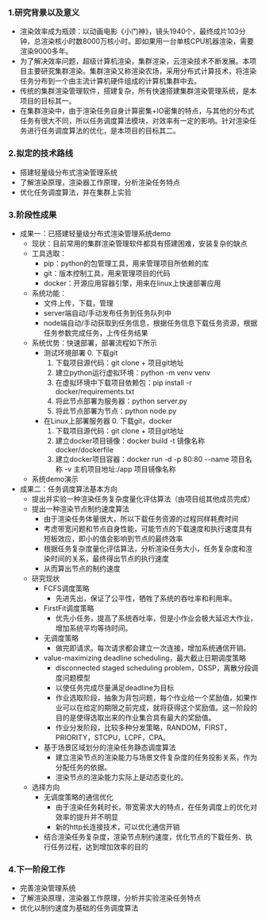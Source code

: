 ### 1.研究背景以及意义
- 渲染效率成为瓶颈：以动画电影《小门神》，镜头1940个，最终成片103分钟，总渲染核小时数8000万核小时。即如果用一台单核CPU机器渲染，需要渲染9000多年。
- 为了解决效率问题，超级计算机渲染，集群渲染，云渲染技术不断发展。本项目主要研究集群渲染。集群渲染又称渲染农场，采用分布式计算技术，将渲染任务分布到一个由主流计算机硬件组成的计算机集群中去。
- 传统的集群渲染管理软件，搭建复杂，所有快速搭建集群渲染管理系统，是本项目的目标其一。
- 在集群渲染中，由于渲染任务自身计算密集+IO密集的特点，与其他的分布式任务有很大不同，所以任务调度算法模块，对效率有一定的影响。针对渲染任务进行任务调度算法的优化，是本项目的目标其二。

### 2.拟定的技术路线
- 搭建轻量级分布式渲染管理系统
- 了解渲染原理，渲染器工作原理，分析渲染任务特点
- 优化任务调度算法，并在集群上实验

### 3.阶段性成果
- 成果一：已搭建轻量级分布式渲染管理系统demo
    - 现状：目前常用的集群渲染管理软件都具有搭建困难，安装复杂的缺点
    - 工具选取：
        - pip：python的包管理工具，用来管理项目所依赖的库
        - git：版本控制工具，用来管理项目的代码
        - docker：开源应用容器引擎，用来在linux上快速部署应用
    - 系统功能：
        - 文件上传，下载，管理
        - server端自动/手动发布任务到任务队列中
        - node端自动/手动获取到任务信息，根据任务信息下载任务资源，根据任务参数完成任务，上传任务结果
    - 系统优势：快速部署，部署流程如下所示
        - 测试环境部署
            0. 下载git
            1. 下载项目源代码：git clone + 项目git地址
            2. 建立python运行虚拟环境：python -m venv venv
            3. 在虚拟环境中下载项目依赖包：pip install -r docker/requirements.txt
            4. 将此节点部署为服务器：python server.py
            5. 将此节点部署为节点：python node.py
        - 在Linux上部署服务器
            0. 下载git，docker
            1. 下载项目源代码：git clone + 项目git地址
            2. 建立docker项目镜像：docker build -t 镜像名称 docker/dockerfile
            3. 建立docker项目容器：docker run -d -p 80:80 --name 项目名称 -v 主机项目地址:/app 项目镜像名称
    - 系统demo演示
- 成果二：任务调度算法基本方向
    - 提出并实验一种渲染任务复杂度量化评估算法（由项目组其他成员完成）
    - 提出一种渲染节点制约速度算法
        - 由于渲染任务体量很大，所以下载任务资源的过程同样耗费时间
        - 考虑带宽问题和节点自身性能，可能节点的下载速度和执行速度具有短板效应，即小的值会影响到节点的最终效率
        - 根据任务复杂度量化评估算法，分析渲染任务大小，任务复杂度和渲染时间的关系，最终得出节点的执行速度
        - 从而算出节点的制约速度
    - 研究现状
        - FCFS调度策略
            - 先进先出，保证了公平性，牺牲了系统的吞吐率和利用率。
        - FirstFit调度策略
            - 优先小任务，提高了系统吞吐率，但是小作业会极大延迟大作业，增加系统平均等待时间。
        - 无调度策略
            - 做完即请求。每次请求都会建立一次连接，增加系统通信开销。
        - value-maximizing deadline scheduling，最大截止日期调度策略
            - disconnected staged scheduling problem，DSSP，离散分段调度问题模型
            - 以使任务完成尽量满足deadline为目标
            - 作业选取阶段，抽象为背包问题，每个作业给一个奖励值，如果作业可以在给定的期限之前完成，就将获得这个奖励值。这一阶段的目的是使得选取出来的作业集合具有最大的奖励值。 
            - 作业分发阶段，比较多种分发策略，RANDOM，FIRST，PRIORITY，STCPU，LCPF，CPA。
        - 基于场景区域划分的渲染任务静态调度算法
            - 建立渲染节点的渲染能力与场景文件复杂度的任务投影关系，作为分配任务的依据。
            - 渲染节点的渲染能力实际上是动态变化的。
    - 选择方向
        - 无调度策略的通信优化
            - 由于渲染任务耗时长，带宽需求大的特点，在任务调度上的优化对效率的提升并不明显
            - 新的http长连接技术，可以优化通信开销
        - 结合渲染任务复杂度，渲染节点制约速度，优化节点的下载任务、执行任务过程，达到增加效率的目的

### 4.下一阶段工作
- 完善渲染管理系统
- 了解渲染原理，渲染器工作原理，分析并实验渲染任务特点
- 优化以制约速度为基础的任务调度算法